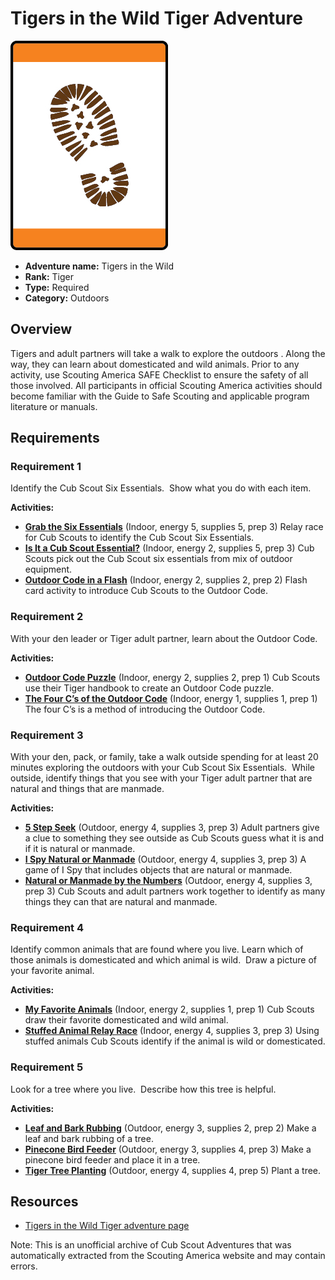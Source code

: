 # Tigers in the Wild Tiger Adventure

![Tigers in the Wild Tiger adventure belt loop](images/tigers-in-the-wild.jpg)

- **Adventure name:** Tigers in the Wild
- **Rank:** Tiger
- **Type:** Required
- **Category:** Outdoors

## Overview

Tigers and adult partners will take a walk to explore the outdoors . Along the way, they can learn about domesticated and wild animals. Prior to any activity, use Scouting America SAFE Checklist to ensure the safety of all those involved. All participants in official Scouting America activities should become familiar with the Guide to Safe Scouting and applicable program literature or manuals.

## Requirements

### Requirement 1

Identify the Cub Scout Six Essentials.  Show what you do with each item.

**Activities:**

- **[Grab the Six Essentials](https://www.scouting.org/cub-scout-activities/grab-the-six-essentials/)** (Indoor, energy 5, supplies 5, prep 3)
  Relay race for Cub Scouts to identify the Cub Scout Six Essentials.
- **[Is It a Cub Scout Essential?](https://www.scouting.org/cub-scout-activities/is-it-a-cub-scout-essential/)** (Indoor, energy 2, supplies 5, prep 3)
  Cub Scouts pick out the Cub Scout six essentials from mix of outdoor equipment.
- **[Outdoor Code in a Flash](https://www.scouting.org/cub-scout-activities/outdoor-code-in-a-flash/)** (Indoor, energy 2, supplies 2, prep 2)
  Flash card activity to introduce Cub Scouts to the Outdoor Code.

### Requirement 2

With your den leader or Tiger adult partner, learn about the Outdoor Code.

**Activities:**

- **[Outdoor Code Puzzle](https://www.scouting.org/cub-scout-activities/outdoor-code-puzzle/)** (Indoor, energy 2, supplies 2, prep 1)
  Cub Scouts use their Tiger handbook to create an Outdoor Code puzzle.
- **[The Four C’s of the Outdoor Code](https://www.scouting.org/cub-scout-activities/the-four-cs-of-the-outdoor-code/)** (Indoor, energy 1, supplies 1, prep 1)
  The four C’s is a method of introducing the Outdoor Code.

### Requirement 3

With your den, pack, or family, take a walk outside spending for at least 20 minutes exploring the outdoors with your Cub Scout Six Essentials.  While outside, identify things that you see with your Tiger adult partner that are natural and things that are manmade.

**Activities:**

- **[5 Step Seek](https://www.scouting.org/cub-scout-activities/5-step-seek/)** (Outdoor, energy 4, supplies 3, prep 3)
  Adult partners give a clue to something they see outside as Cub Scouts guess what it is and if it is natural or manmade.
- **[I Spy Natural or Manmade](https://www.scouting.org/cub-scout-activities/i-spy-natural-or-manmade/)** (Outdoor, energy 4, supplies 3, prep 3)
  A game of I Spy that includes objects that are natural or manmade.
- **[Natural or Manmade by the Numbers](https://www.scouting.org/cub-scout-activities/natural-or-manmade-by-the-numbers/)** (Outdoor, energy 4, supplies 3, prep 3)
  Cub Scouts and adult partners work together to identify as many things they can that are natural and manmade.

### Requirement 4

Identify common animals that are found where you live. Learn which of those animals is domesticated and which animal is wild.  Draw a picture of your favorite animal.

**Activities:**

- **[My Favorite Animals](https://www.scouting.org/cub-scout-activities/my-favorite-animals/)** (Indoor, energy 2, supplies 1, prep 1)
  Cub Scouts draw their favorite domesticated and wild animal.
- **[Stuffed Animal Relay Race](https://www.scouting.org/cub-scout-activities/stuffed-animal-relay-race/)** (Indoor, energy 4, supplies 3, prep 3)
  Using stuffed animals Cub Scouts identify if the animal is wild or domesticated.

### Requirement 5

Look for a tree where you live.  Describe how this tree is helpful.

**Activities:**

- **[Leaf and Bark Rubbing](https://www.scouting.org/cub-scout-activities/leaf-and-bark-rubbing/)** (Outdoor, energy 3, supplies 2, prep 2)
  Make a leaf and bark rubbing of a tree.
- **[Pinecone Bird Feeder](https://www.scouting.org/cub-scout-activities/pinecone-bird-feeder/)** (Outdoor, energy 3, supplies 4, prep 3)
  Make a pinecone bird feeder and place it in a tree.
- **[Tiger Tree Planting](https://www.scouting.org/cub-scout-activities/tiger-tree-planting/)** (Outdoor, energy 4, supplies 4, prep 5)
  Plant a tree.


## Resources

- [Tigers in the Wild Tiger adventure page](https://www.scouting.org/cub-scout-adventures/tigers-in-the-wild/)

Note: This is an unofficial archive of Cub Scout Adventures that was automatically extracted from the Scouting America website and may contain errors.